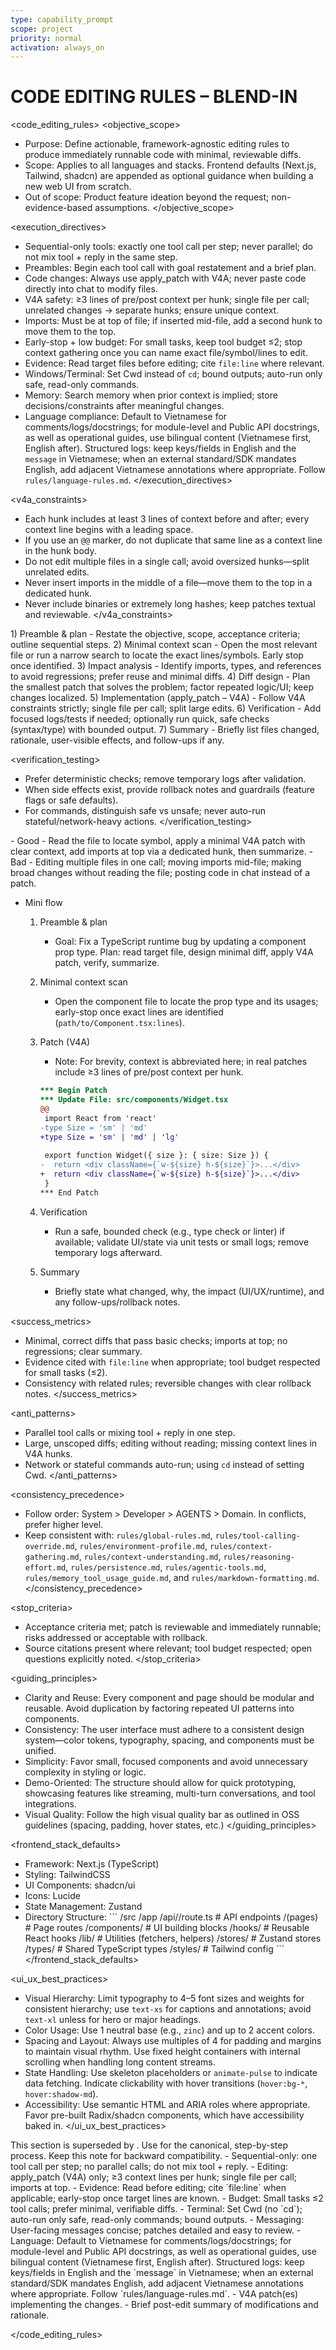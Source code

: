 ```yaml
---
type: capability_prompt
scope: project
priority: normal
activation: always_on
---
```


# CODE EDITING RULES – BLEND-IN

<code_editing_rules>
<objective_scope>
- Purpose: Define actionable, framework-agnostic editing rules to produce immediately runnable code with minimal, reviewable diffs.
- Scope: Applies to all languages and stacks. Frontend defaults (Next.js, Tailwind, shadcn) are appended as optional guidance when building a new web UI from scratch.
- Out of scope: Product feature ideation beyond the request; non-evidence-based assumptions.
</objective_scope>

<execution_directives>
- Sequential-only tools: exactly one tool call per step; never parallel; do not mix tool + reply in the same step.
- Preambles: Begin each tool call with goal restatement and a brief plan.
- Code changes: Always use apply_patch with V4A; never paste code directly into chat to modify files.
- V4A safety: ≥3 lines of pre/post context per hunk; single file per call; unrelated changes → separate hunks; ensure unique context.
- Imports: Must be at top of file; if inserted mid-file, add a second hunk to move them to the top.
- Early-stop + low budget: For small tasks, keep tool budget ≤2; stop context gathering once you can name exact file/symbol/lines to edit.
- Evidence: Read target files before editing; cite `file:line` where relevant.
- Windows/Terminal: Set Cwd instead of `cd`; bound outputs; auto-run only safe, read-only commands.
- Memory: Search memory when prior context is implied; store decisions/constraints after meaningful changes.
- Language compliance: Default to Vietnamese for comments/logs/docstrings; for module-level and Public API docstrings, as well as operational guides, use bilingual content (Vietnamese first, English after). Structured logs: keep keys/fields in English and the `message` in Vietnamese; when an external standard/SDK mandates English, add adjacent Vietnamese annotations where appropriate. Follow `rules/language-rules.md`.
</execution_directives>

<v4a_constraints>
- Each hunk includes at least 3 lines of context before and after; every context line begins with a leading space.
- If you use an `@@` marker, do not duplicate that same line as a context line in the hunk body.
- Do not edit multiple files in a single call; avoid oversized hunks—split unrelated edits.
- Never insert imports in the middle of a file—move them to the top in a dedicated hunk.
- Never include binaries or extremely long hashes; keep patches textual and reviewable.
</v4a_constraints>

<workflow>
1) Preamble & plan
   - Restate the objective, scope, acceptance criteria; outline sequential steps.
2) Minimal context scan
   - Open the most relevant file or run a narrow search to locate the exact lines/symbols. Early stop once identified.
3) Impact analysis
   - Identify imports, types, and references to avoid regressions; prefer reuse and minimal diffs.
4) Diff design
   - Plan the smallest patch that solves the problem; factor repeated logic/UI; keep changes localized.
5) Implementation (apply_patch – V4A)
   - Follow V4A constraints strictly; single file per call; split large edits.
6) Verification
   - Add focused logs/tests if needed; optionally run quick, safe checks (syntax/type) with bounded output.
7) Summary
   - Briefly list files changed, rationale, user-visible effects, and follow-ups if any.
</workflow>

<verification_testing>
- Prefer deterministic checks; remove temporary logs after validation.
- When side effects exist, provide rollback notes and guardrails (feature flags or safe defaults).
- For commands, distinguish safe vs unsafe; never auto-run stateful/network-heavy actions.
</verification_testing>

<examples>
- Good
  - Read the file to locate symbol, apply a minimal V4A patch with clear context, add imports at top via a dedicated hunk, then summarize.
- Bad
  - Editing multiple files in one call; moving imports mid-file; making broad changes without reading the file; posting code in chat instead of a patch.

- Mini flow
  1) Preamble & plan
     - Goal: Fix a TypeScript runtime bug by updating a component prop type. Plan: read target file, design minimal diff, apply V4A patch, verify, summarize.
  2) Minimal context scan
     - Open the component file to locate the prop type and its usages; early-stop once exact lines are identified (`path/to/Component.tsx:lines`).
  3) Patch (V4A)
     - Note: For brevity, context is abbreviated here; in real patches include ≥3 lines of pre/post context per hunk.
     
     ```patch
     *** Begin Patch
     *** Update File: src/components/Widget.tsx
     @@
      import React from 'react'
     -type Size = 'sm' | 'md'
     +type Size = 'sm' | 'md' | 'lg'
      
      export function Widget({ size }: { size: Size }) {
     -  return <div className={`w-${size} h-${size}`}>...</div>
     +  return <div className={`w-${size} h-${size}`}>...</div>
      }
     *** End Patch
     ```
  4) Verification
     - Run a safe, bounded check (e.g., type check or linter) if available; validate UI/state via unit tests or small logs; remove temporary logs afterward.
  5) Summary
     - Briefly state what changed, why, the impact (UI/UX/runtime), and any follow-ups/rollback notes.

</examples>

<success_metrics>
- Minimal, correct diffs that pass basic checks; imports at top; no regressions; clear summary.
- Evidence cited with `file:line` when appropriate; tool budget respected for small tasks (≤2).
- Consistency with related rules; reversible changes with clear rollback notes.
</success_metrics>

<anti_patterns>
- Parallel tool calls or mixing tool + reply in one step.
- Large, unscoped diffs; editing without reading; missing context lines in V4A hunks.
- Network or stateful commands auto-run; using `cd` instead of setting Cwd.
</anti_patterns>

<consistency_precedence>
- Follow order: System > Developer > AGENTS > Domain. In conflicts, prefer higher level.
- Keep consistent with: `rules/global-rules.md`, `rules/tool-calling-override.md`, `rules/environment-profile.md`,
  `rules/context-gathering.md`, `rules/context-understanding.md`, `rules/reasoning-effort.md`, `rules/persistence.md`,
  `rules/agentic-tools.md`, `rules/memory_tool_usage_guide.md`, and `rules/markdown-formatting.md`.
</consistency_precedence>

<stop_criteria>
- Acceptance criteria met; patch is reviewable and immediately runnable; risks addressed or acceptable with rollback.
- Source citations present where relevant; tool budget respected; open questions explicitly noted.
</stop_criteria>

<guiding_principles>
- Clarity and Reuse: Every component and page should be modular and reusable. Avoid duplication by factoring repeated UI patterns into components.
- Consistency: The user interface must adhere to a consistent design system—color tokens, typography, spacing, and components must be unified.
- Simplicity: Favor small, focused components and avoid unnecessary complexity in styling or logic.
- Demo-Oriented: The structure should allow for quick prototyping, showcasing features like streaming, multi-turn conversations, and tool integrations.
- Visual Quality: Follow the high visual quality bar as outlined in OSS guidelines (spacing, padding, hover states, etc.)
</guiding_principles>

<frontend_stack_defaults>
- Framework: Next.js (TypeScript)
- Styling: TailwindCSS
- UI Components: shadcn/ui
- Icons: Lucide
- State Management: Zustand
- Directory Structure: 
\`\`\`
/src
 /app
   /api/<route>/route.ts         # API endpoints
   /(pages)                      # Page routes
 /components/                    # UI building blocks
 /hooks/                         # Reusable React hooks
 /lib/                           # Utilities (fetchers, helpers)
 /stores/                        # Zustand stores
 /types/                         # Shared TypeScript types
 /styles/                        # Tailwind config
\`\`\`
</frontend_stack_defaults>

<ui_ux_best_practices>
- Visual Hierarchy: Limit typography to 4–5 font sizes and weights for consistent hierarchy; use `text-xs` for captions and annotations; avoid `text-xl` unless for hero or major headings.
- Color Usage: Use 1 neutral base (e.g., `zinc`) and up to 2 accent colors. 
- Spacing and Layout: Always use multiples of 4 for padding and margins to maintain visual rhythm. Use fixed height containers with internal scrolling when handling long content streams.
- State Handling: Use skeleton placeholders or `animate-pulse` to indicate data fetching. Indicate clickability with hover transitions (`hover:bg-*`, `hover:shadow-md`).
- Accessibility: Use semantic HTML and ARIA roles where appropriate. Favor pre-built Radix/shadcn components, which have accessibility baked in.
</ui_ux_best_practices>

<procedure>
This section is superseded by <workflow>. Use <workflow> for the canonical, step-by-step process. Keep this note for backward compatibility.
</procedure>

<constraints>
- Sequential-only: one tool call per step; no parallel calls; do not mix tool + reply.
- Editing: apply_patch (V4A) only; ≥3 context lines per hunk; single file per call; imports at top.
- Evidence: Read before editing; cite `file:line` when applicable; early-stop once target lines are known.
- Budget: Small tasks ≤2 tool calls; prefer minimal, verifiable diffs.
- Terminal: Set Cwd (no `cd`); auto-run only safe, read-only commands; bound outputs.
- Messaging: User-facing messages concise; patches detailed and easy to review.
- Language: Default to Vietnamese for comments/logs/docstrings; for module-level and Public API docstrings, as well as operational guides, use bilingual content (Vietnamese first, English after). Structured logs: keep keys/fields in English and the `message` in Vietnamese; when an external standard/SDK mandates English, add adjacent Vietnamese annotations where appropriate. Follow `rules/language-rules.md`.
</constraints>

<deliverables>
- V4A patch(es) implementing the changes.
- Brief post-edit summary of modifications and rationale.
</deliverables>

</code_editing_rules>